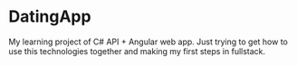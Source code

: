 # DatingApp
My learning project of C# API + Angular web app.
Just trying to get how to use this technologies together and making my first steps in fullstack.
